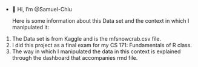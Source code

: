 - 👋 Hi, I’m @Samuel-Chiu

  Here is some information about this Data set and the context in which I manipulated it:

1. The Data set is from Kaggle and is the mfsnowcrab.csv file. 
2. I did this project as a final exam for my CS 171: Fundamentals of R class.
3. The way in which I manipulated the data in this context is explained through the dashboard that accompanies rmd file. 

<!---
Samuel-Chiu/Samuel-Chiu is a ✨ special ✨ repository because its `README.md` (this file) appears on your GitHub profile.
You can click the Preview link to take a look at your changes.
--->
